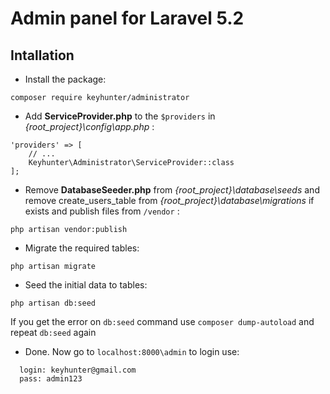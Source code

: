 # Admin panel for Laravel 5.2

## Intallation

- Install the package:

```
composer require keyhunter/administrator
```

- Add **ServiceProvider.php** to the ``` $providers ``` in *{root_project}\config\app.php* :

```
'providers' => [
    // ...
    Keyhunter\Administrator\ServiceProvider::class
];
```

- Remove **DatabaseSeeder.php** from *{root_project}\database\seeds*
and remove create_users_table from *{root_project}\database\migrations* if exists and publish files from ``` /vendor ``` :

```
php artisan vendor:publish
```

- Migrate the required tables:

```
php artisan migrate
```

- Seed the initial data to tables:

```
php artisan db:seed
```
If you get the error on ``` db:seed ``` command use ``` composer dump-autoload ``` and repeat ```db:seed``` again

- Done. Now go to ``` localhost:8000\admin ``` to login use:
```
  login: keyhunter@gmail.com
  pass: admin123
```